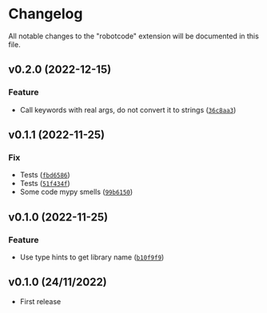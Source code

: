 # Changelog

All notable changes to the "robotcode" extension will be documented in this file.

<!--next-version-placeholder-->

## v0.2.0 (2022-12-15)
### Feature
* Call keywords with real args, do not convert it to strings ([`36c8aa3`](https://github.com/d-biehl/robotframework-libraryproxy/commit/36c8aa3620b19f1d8ec4a07220382be944ca727d))

## v0.1.1 (2022-11-25)
### Fix
* Tests ([`fbd6586`](https://github.com/d-biehl/robotframework-libraryproxy/commit/fbd65863e00238e39e81756745e69e3193a777b4))
* Tests ([`51f434f`](https://github.com/d-biehl/robotframework-libraryproxy/commit/51f434ff72ffe451b9407bdb6018ac3055a2f9ae))
* Some code mypy smells ([`99b6150`](https://github.com/d-biehl/robotframework-libraryproxy/commit/99b615063d5006078d53ca8d0929277b55b7849a))

## v0.1.0 (2022-11-25)
### Feature
* Use type hints to get library name ([`b10f9f9`](https://github.com/d-biehl/robotframework-libraryproxy/commit/b10f9f9b0aafd254e5c44f167b40eb10b77348fd))

## v0.1.0 (24/11/2022)

- First release
